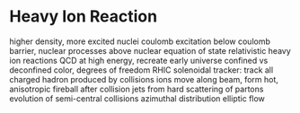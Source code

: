 # Heavy Ion Reaction
higher density, more excited nuclei
	coulomb excitation below coulomb barrier, nuclear processes above
nuclear equation of state
relativistic heavy ion reactions
	QCD at high energy, recreate early universe
	confined vs deconfined color, degrees of freedom
	RHIC
		solenoidal tracker: track all charged hadron produced by collisions
		ions move along beam, form hot, anisotropic fireball after collision
		jets from hard scattering of partons
		evolution of semi-central collisions
			azimuthal distribution
			elliptic flow